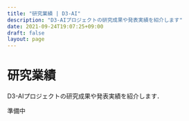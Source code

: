 ```yaml
---
title: "研究業績 | D3-AI"
description: "D3-AIプロジェクトの研究成果や発表実績を紹介します"
date: 2021-09-24T19:07:25+09:00
draft: false
layout: page
---
```


# 研究業績

D3-AIプロジェクトの研究成果や発表実績を紹介します．

準備中
